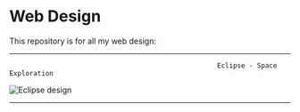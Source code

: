 #   Web Design
This repository is for all my web design:
***

                                                        Eclipse - Space Exploration

![Eclipse design](https://user-images.githubusercontent.com/109869412/182241333-978b6c2e-dac1-48f9-aa1e-6fe82e536fe5.jpg)

***
